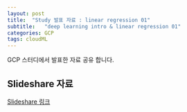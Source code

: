 ```yaml
---
layout: post
title:  "Study 발표 자료 : linear regression 01"
subtitle:   "deep learning intro & linear regression 01"
categories: GCP
tags: cloudML
---
```


GCP 스터디에서 발표한 자료 공유 합니다.


## Slideshare 자료
 
 [Slideshare 링크](https://www.slideshare.net/bevislee/01-linear-regression)

